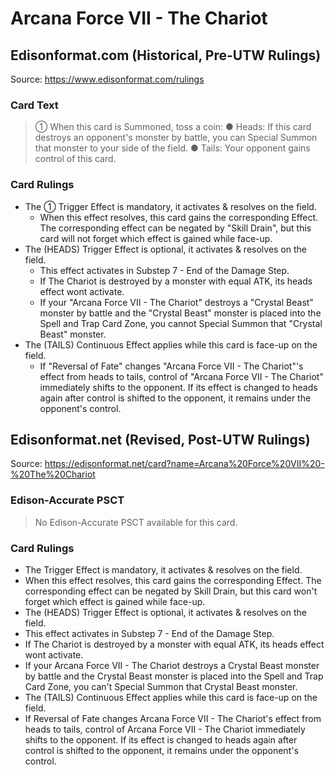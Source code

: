 # Arcana Force VII - The Chariot

## Edisonformat.com (Historical, Pre-UTW Rulings)

Source: https://www.edisonformat.com/rulings

### Card Text

> ① When this card is Summoned, toss a coin: ● Heads: If this card destroys an opponent's monster by battle, you can Special Summon that monster to your side of the field. ● Tails: Your opponent gains control of this card.

### Card Rulings

*   The ① Trigger Effect is mandatory, it activates & resolves on the field.
    *   When this effect resolves, this card gains the corresponding Effect. The corresponding effect can be negated by "Skill Drain", but this card will not forget which effect is gained while face-up.
*   The (HEADS) Trigger Effect is optional, it activates & resolves on the field.
    *   This effect activates in Substep 7 - End of the Damage Step.
    *   If The Chariot is destroyed by a monster with equal ATK, its heads effect wont activate.
    *   If your "Arcana Force VII - The Chariot" destroys a "Crystal Beast" monster by battle and the "Crystal Beast" monster is placed into the Spell and Trap Card Zone, you cannot Special Summon that "Crystal Beast" monster.
*   The (TAILS) Continuous Effect applies while this card is face-up on the field.
    *   If "Reversal of Fate" changes "Arcana Force VII - The Chariot"'s effect from heads to tails, control of "Arcana Force VII - The Chariot" immediately shifts to the opponent. If its effect is changed to heads again after control is shifted to the opponent, it remains under the opponent's control.

## Edisonformat.net (Revised, Post-UTW Rulings)

Source: https://edisonformat.net/card?name=Arcana%20Force%20VII%20-%20The%20Chariot

### Edison-Accurate PSCT

> No Edison-Accurate PSCT available for this card.

### Card Rulings

*   The Trigger Effect is mandatory, it activates & resolves on the field.
*   When this effect resolves, this card gains the corresponding Effect. The corresponding effect can be negated by Skill Drain, but this card won't forget which effect is gained while face-up.
*   The (HEADS) Trigger Effect is optional, it activates & resolves on the field.
*   This effect activates in Substep 7 - End of the Damage Step.
*   If The Chariot is destroyed by a monster with equal ATK, its heads effect wont activate.
*   If your Arcana Force VII - The Chariot destroys a Crystal Beast monster by battle and the Crystal Beast monster is placed into the Spell and Trap Card Zone, you can't Special Summon that Crystal Beast monster.
*   The (TAILS) Continuous Effect applies while this card is face-up on the field.
*   If Reversal of Fate changes Arcana Force VII - The Chariot's effect from heads to tails, control of Arcana Force VII - The Chariot immediately shifts to the opponent. If its effect is changed to heads again after control is shifted to the opponent, it remains under the opponent's control.
            
